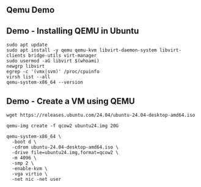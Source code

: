 ## Qemu Demo

## Demo - Installing QEMU in Ubuntu
```
sudo apt update
sudo apt install -y qemu qemu-kvm libvirt-daemon-system libvirt-clients bridge-utils virt-manager
sudo usermod -aG libvirt $(whoami)
newgrp libvirt
egrep -c '(vmx|svm)' /proc/cpuinfo
virsh list --all
qemu-system-x86_64 --version
```


## Demo - Create a VM using QEMU
```
wget https://releases.ubuntu.com/24.04/ubuntu-24.04-desktop-amd64.iso

qemu-img create -f qcow2 ubuntu24.img 20G

qemu-system-x86_64 \
  -boot d \
  -cdrom ubuntu-24.04-desktop-amd64.iso \
  -drive file=ubuntu24.img,format=qcow2 \
  -m 4096 \
  -smp 2 \
  -enable-kvm \
  -vga virtio \
  -net nic -net user
```
